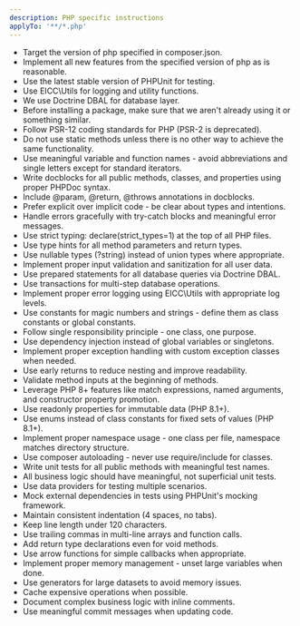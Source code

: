 ```yaml
---
description: PHP specific instructions
applyTo: '**/*.php'
---
```

- Target the version of php specified in composer.json.
- Implement all new features from the specified version of php as is reasonable.
- Use the latest stable version of PHPUnit for testing.
- Use EICC\Utils for logging and utility functions.
- We use Doctrine DBAL for database layer.
- Before installing a package, make sure that we aren't already using it or something similar.
- Follow PSR-12 coding standards for PHP (PSR-2 is deprecated).
- Do not use static methods unless there is no other way to achieve the same functionality.
- Use meaningful variable and function names - avoid abbreviations and single letters except for standard iterators.
- Write docblocks for all public methods, classes, and properties using proper PHPDoc syntax.
- Include @param, @return, @throws annotations in docblocks.
- Prefer explicit over implicit code - be clear about types and intentions.
- Handle errors gracefully with try-catch blocks and meaningful error messages.
- Use strict typing: declare(strict_types=1) at the top of all PHP files.
- Use type hints for all method parameters and return types.
- Use nullable types (?string) instead of union types where appropriate.
- Implement proper input validation and sanitization for all user data.
- Use prepared statements for all database queries via Doctrine DBAL.
- Use transactions for multi-step database operations.
- Implement proper error logging using EICC\Utils with appropriate log levels.
- Use constants for magic numbers and strings - define them as class constants or global constants.
- Follow single responsibility principle - one class, one purpose.
- Use dependency injection instead of global variables or singletons.
- Implement proper exception handling with custom exception classes when needed.
- Use early returns to reduce nesting and improve readability.
- Validate method inputs at the beginning of methods.
- Leverage PHP 8+ features like match expressions, named arguments, and constructor property promotion.
- Use readonly properties for immutable data (PHP 8.1+).
- Use enums instead of class constants for fixed sets of values (PHP 8.1+).
- Implement proper namespace usage - one class per file, namespace matches directory structure.
- Use composer autoloading - never use require/include for classes.
- Write unit tests for all public methods with meaningful test names.
- All business logic should have meaningful, not superficial unit tests.
- Use data providers for testing multiple scenarios.
- Mock external dependencies in tests using PHPUnit's mocking framework.
- Maintain consistent indentation (4 spaces, no tabs).
- Keep line length under 120 characters.
- Use trailing commas in multi-line arrays and function calls.
- Add return type declarations even for void methods.
- Use arrow functions for simple callbacks when appropriate.
- Implement proper memory management - unset large variables when done.
- Use generators for large datasets to avoid memory issues.
- Cache expensive operations when possible.
- Document complex business logic with inline comments.
- Use meaningful commit messages when updating code.

